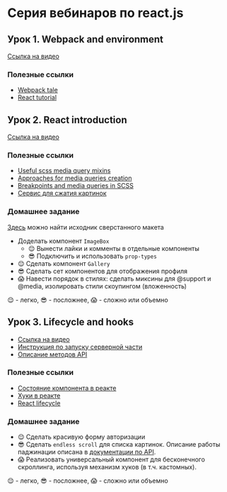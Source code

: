 # Серия вебинаров по react.js

## Урок 1. Webpack and environment

[Ссылка на видео](https://www.youtube.com/watch?v=33k73EVMtHM)

### Полезные ссылки

* [Webpack tale](https://hackernoon.com/a-tale-of-webpack-4-and-how-to-finally-configure-it-in-the-right-way-4e94c8e7e5c1?gi=bebc7448320b)
* [React tutorial](https://reactjs.org/tutorial/tutorial.html)

## Урок 2. React introduction

[Ссылка на видео](https://www.youtube.com/watch?v=-1N4C94BIZQ)

### Полезные ссылки

* [Useful scss media query mixins](https://glennmccomb.com/articles/useful-sass-scss-media-query-mixins-for-bootstrap/)
* [Approaches for media queries creation](https://css-tricks.com/approaches-media-queries-sass/)
* [Breakpoints and media queries in SCSS](https://medium.com/codeartisan/breakpoints-and-media-queries-in-scss-46e8f551e2f2)
* [Сервис для сжатия картинок](https://squoosh.app/)

### Домашнее задание

[Здесь](https://github.com/ubcent/react-01.06/tree/master/misc) можно найти исходник сверстанного макета

* Доделать компонент `ImageBox`
  * 😌 Вынести лайки и комменты в отдельные компоненты
  * 😎 Подключить и использовать `prop-types`
* 😌 Сделать компонент `Gallery`
* 😎 Сделать сет компонентов для отображения профиля
* 😱 Навести порядок в стилях: сделать миксины для @support и @media, изолировать стили скоупингом (вложенность)

😌 - легко, 😎 - посложнее, 😱 - сложно или объемно

## Урок 3. Lifecycle and hooks

* [Ссылка на видео](https://www.youtube.com/watch?v=tsvXhnQdga0)
* [Инструкция по запуску серверной части](https://github.com/ubcent/react-01.06/blob/master/docs/SERVER_RUN.md)
* [Описание методов API](https://github.com/ubcent/react-01.06/blob/master/docs/API_DESCRIPTION.md)

### Полезные ссылки

* [Состояние компонента в реакте](https://learn-reactjs.ru/faq/component-state)
* [Хуки в реакте](https://ru.reactjs.org/docs/hooks-intro.html)
* [React lifecycle](https://hackernoon.com/reactjs-component-lifecycle-methods-a-deep-dive-38275d9d13c0)

### Домашнее задание 

* 😌 Сделать красивую форму авторизации
* 😎 Сделать `endless scroll` для списка картинок. Описание работы паджинации описана в [документации по API](https://github.com/ubcent/react-01.06/blob/master/docs/API_DESCRIPTION.md).
* 😱 Реализовать универсальный компонент для бесконечного скроллинга, используя механизм хуков (в т.ч. кастомных).

😌 - легко, 😎 - посложнее, 😱 - сложно или объемно

